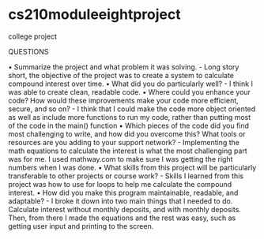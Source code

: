 # cs210moduleeightproject
college project


QUESTIONS

• Summarize the project and what problem it was solving.
    - Long story short, the objective of the project was to create a system to calculate compound interest over time.
• What did you do particularly well?
    - I think I was able to create clean, readable code.
• Where could you enhance your code? How would these improvements make your code more efficient, secure, and so on?
    - I think that I could make the code more object oriented as well as include more functions to run my code, rather than putting most of the code in the main() function
• Which pieces of the code did you find most challenging to write, and how did you overcome this? What tools or resources are you adding to your support network?
    - Implementing the math equations to calculate the interest is what the most challenging part was for me. I used mathway.com to make sure I was getting the right numbers when I was done. 
• What skills from this project will be particularly transferable to other projects or course work?
    - Skills I learned from this project was how to use for loops to help me calculate the compound interest. 
• How did you make this program maintainable, readable, and adaptable?
    - I broke it down into two main things that I needed to do. Calculate interest without monthly deposits, and with monthly deposits. Then, from there I made the equations and the rest was easy, such as getting user input and printing to the screen.

